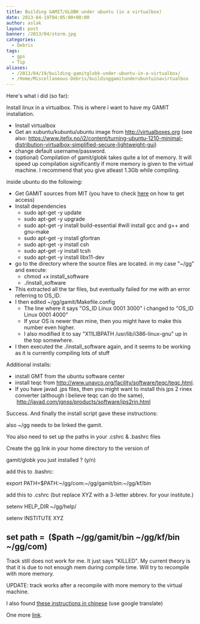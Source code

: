 ```yaml
---
title: Building GAMIT/GLOBK under ubuntu (in a virtualbox)
date: 2013-04-19T04:05:00+00:00
author: aslak
layout: post
banner: /2013/04/storm.jpg
categories:
  - Debris
tags:
  - gps
  - Tip
aliases:
  - /2013/04/19/building-gamitglobk-under-ubuntu-in-a-virtualbox/
  - /Home/Miscellaneous-Debris/buildinggamitunderubuntuinavirtualbox
---
```

Here's what i did (so far):
  
Install linux in a virtualbox. This is where i want to have my GAMIT installation.

  * Install virtualbox
  * Get an xubuntu/kubuntu/ubuntu image from <http://virtualboxes.org> (see also: <https://www.itefix.no/i2/content/turning-ubuntu-1210-minimal-distribution-virtualbox-simplified-secure-lightweight-gui>)
  * change default username/password.
  * (optional) Compilation of gamit/globk takes quite a lot of memory. It will speed up compilation significantly if more memory is given to the virtual machine. I recommend that you give atleast 1.3Gb while compiling.

inside ubuntu do the following:

  * Get GAMIT sources from MIT (you have to check [here](http://www-gpsg.mit.edu/~simon/gtgk/) on how to get access)
  * Install dependencies 
      * sudo apt-get -y update
      * sudo apt-get -y upgrade
      * sudo apt-get -y install build-essential #will install gcc and g++ and gnu-make
      * sudo apt-get -y install gfortran
      * sudo apt-get -y install csh
      * sudo apt-get -y install tcsh
      * sudo apt-get -y install libx11-dev
  * go to the directory where the source files are located. in my case "~/gg" and execute: 
      * chmod +x install_software
      * ./install_software
  * This extracted all the tar files, but eventually failed for me with an error referring to OS_ID.
  * I then edited ~/gg/gamit/Makefile.config 
      * The line where it says "OS\_ID Linux 0001 3000" i changed to "OS\_ID Linux 0001 4000"
      * If your OS is newer than mine, then you might have to make this number even higher.
      * I also modified it to say "X11LIBPATH /usr/lib/i386-linux-gnu" up in the top somewhere.
  * I then executed the ./install_software again, and it seems to be working as it is currently compiling lots of stuff

Additional installs:

  * install GMT from the ubuntu software center
  * install teqc from <http://www.unavco.org/facility/software/teqc/teqc.html>.
  * If you have javad .jps files, then you might want to install this jps 2 rinex converter (although i believe teqc can do the same),  <http://javad.com/jgnss/products/software/jps2rin.html>

Success. And finally the install script gave these instructions:
  
also ~/gg needs to be linked the gamit.
  
You also need to set up the paths in your .cshrc & .bashrc files
  
Create the gg link in your home directory to the version of
  
gamit/globk you just installed ? (y/n)

add this to .bashrc:
  
export PATH=$PATH:~/gg/com:~/gg/gamit/bin:~/gg/kf/bin
  
add this to .cshrc (but replace XYZ with a 3-letter abbrev. for your institute.)
  
setenv HELP_DIR ~/gg/help/
  
setenv INSTITUTE XYZ

## set path =  ($path ~/gg/gamit/bin ~/gg/kf/bin ~/gg/com)

Track still does not work for me. It just says "KILLED". My current theory is that it is due to not enough mem during compile time. Will try to recompile with more memory.
  
UPDATE: track works after a recompile with more memory to the virtual machine.
  
I also found [these instructions in chinese](http://www.linuxidc.com/Linux/2012-07/65433.htm) (use google translate)
  
One more [link](http://en.cnki.com.cn/Article_en/CJFDTOTAL-QUDW200905015.htm).
